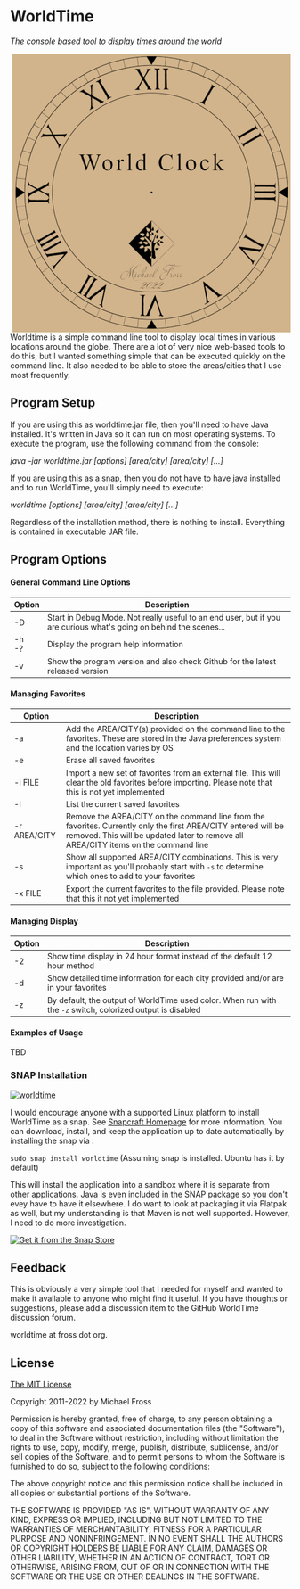 # WorldTime
*The console based tool to display times around the world*

<img align="right" width="500" src="https://github.com/frossm/worldtime/blob/master/graphics/WorldTimeLogo500.jpg">Worldtime is a simple command line tool to display local times in various locations around the globe.  There are a lot of very nice web-based tools to do this, but I wanted something simple that can be executed quickly on the command line.  It also needed to be able to store the areas/cities that I use most frequently.

## Program Setup
If you are using this as worldtime.jar file, then you'll need to have Java installed.  It's written in Java so it can run on most operating systems.  To execute the program, use the following command from the console:

*java -jar worldtime.jar [options] [area/city] [area/city] [...]*

If you are using this as a snap, then you do not have to have java installed and to run WorldTime, you'll simply need to execute:

*worldtime [options] [area/city] [area/city] [...]*

Regardless of the installation method, there is nothing to install.  Everything is contained in executable JAR file.

## Program Options

#### General Command Line Options
|Option|Description|
|------|-----------|
|-D|Start in Debug Mode.  Not really useful to an end user, but if you are curious what's going on behind the scenes...|
|-h <br>-?|Display the program help information|
|-v|Show the program version and also check Github for the latest released version|

#### Managing Favorites
|Option|Description|
|------|-----------|
|-a|Add the AREA/CITY(s) provided on the command line to the favorites.  These are stored in the Java preferences system and the location varies by OS|
|-e|Erase all saved favorites|
|-i FILE|Import a new set of favorites from an external file.  This will clear the old favorites before importing.  Please note that this is not yet implemented|
|-l|List the current saved favorites|
|-r AREA/CITY|Remove the AREA/CITY on the command line from the favorites.  Currently only the first AREA/CITY entered will be removed.  This will be updated later to remove all AREA/CITY items on the command line|
|-s|Show all supported AREA/CITY combinations.  This is very important as you'll probably start with `-s` to determine which ones to add to your favorites|
|-x FILE|Export the current favorites to the file provided.  Please note that this it not yet implemented|

#### Managing Display
|Option|Description|
|------|-----------|
|-2|Show time display in 24 hour format instead of the default 12 hour method|
|-d|Show detailed time information for each city provided and/or are in your favorites|
|-z|By default, the output of WorldTime used color.  When run with the `-z` switch, colorized output is disabled|

#### Examples of Usage
TBD



### SNAP Installation

[![worldtime](https://snapcraft.io//quoter/badge.svg)](https://snapcraft.io/worldtime)

I would encourage anyone with a supported Linux platform to install WorldTime as a snap.  See [Snapcraft Homepage](https://snapcraft.io) for more information. You can download, install, and keep the application up to date automatically by installing the snap via :

`sudo snap install worldtime`  (Assuming snap is installed.  Ubuntu has it by default)

This will install the application into a sandbox where it is separate from other applications.  Java is even included in the SNAP package so you don't evey have to have it elsewhere.  I do want to look at packaging it via Flatpak as well, but my understanding is that Maven is not well supported.  However, I need to do more investigation.

[![Get it from the Snap Store](https://snapcraft.io/static/images/badges/en/snap-store-black.svg)](https://snapcraft.io/worldtime)

## Feedback

This is obviously a very simple tool that I needed for myself and wanted to make it available to anyone who might find it useful.  If you have thoughts or suggestions, please add a discussion item to the GitHub WorldTime discussion forum.

worldtime at fross dot org.

## License

[The MIT License](https://opensource.org/licenses/MIT)

Copyright 2011-2022 by Michael Fross

Permission is hereby granted, free of charge, to any person obtaining a copy of this software and associated documentation files (the "Software"), to deal in the Software without restriction, including without limitation the rights to use, copy, modify, merge, publish, distribute, sublicense, and/or sell copies of the Software, and to permit persons to whom the Software is furnished to do so, subject to the following conditions:

The above copyright notice and this permission notice shall be included in all copies or substantial portions of the Software.

THE SOFTWARE IS PROVIDED "AS IS", WITHOUT WARRANTY OF ANY KIND, EXPRESS OR IMPLIED, INCLUDING BUT NOT LIMITED TO THE WARRANTIES OF MERCHANTABILITY, FITNESS FOR A PARTICULAR PURPOSE AND NONINFRINGEMENT. IN NO EVENT SHALL THE AUTHORS OR COPYRIGHT HOLDERS BE LIABLE FOR ANY CLAIM, DAMAGES OR OTHER LIABILITY, WHETHER IN AN ACTION OF CONTRACT, TORT OR OTHERWISE, ARISING FROM, OUT OF OR IN CONNECTION WITH THE SOFTWARE OR THE USE OR OTHER DEALINGS IN THE SOFTWARE.


